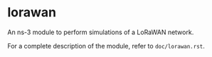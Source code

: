 # lorawan

An ns-3 module to perform simulations of a LoRaWAN network.

For a complete description of the module, refer to `doc/lorawan.rst`.
